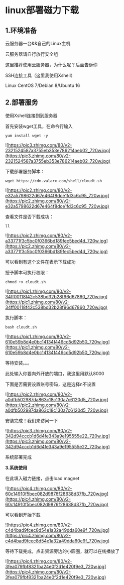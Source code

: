 # linux部署磁力下载

## **1.环境准备**

云服务器一台&&自己的Linux主机

云服务器请自行放行安全组

这里推荐使用云服务器，为什么呢？后面告诉你

SSH连接工具（这里我使用Xshell）

Linux CentOS 7/Debian 8/Ubuntu 16

## **2.部署服务**

使用Xshell连接到到服务器

首先安装wget工具，在命令行输入

`yum install wget -y`

![https://pic3.zhimg.com/80/v2-2321524587a3755eb353e786214aeb02_720w.jpg](https://pic3.zhimg.com/80/v2-2321524587a3755eb353e786214aeb02_720w.jpg)

下载部署服务脚本：

`wget https://cdn.valarx.com/shell/cloudt.sh`

![https://pic2.zhimg.com/80/v2-e32a5798622d67e464f8dce1fd3c6c95_720w.jpg](https://pic2.zhimg.com/80/v2-e32a5798622d67e464f8dce1fd3c6c95_720w.jpg)

查看文件是否下载成功：

`ll`

![https://pic2.zhimg.com/80/v2-a33771f3c5bc0f0366bd189fec5bed4d_720w.jpg](https://pic2.zhimg.com/80/v2-a33771f3c5bc0f0366bd189fec5bed4d_720w.jpg)

可以看到有这个文件在表示下载成功

授予脚本可执行权限：

`chmod +x cloudt.sh`

![https://pic1.zhimg.com/80/v2-34ff00118f42c538bd32b28f96d67860_720w.jpg](https://pic1.zhimg.com/80/v2-34ff00118f42c538bd32b28f96d67860_720w.jpg)

执行脚本：

`bash cloudt.sh`

![https://pic1.zhimg.com/80/v2-610e59b8d4e0bc14134f446cd5d92b50_720w.jpg](https://pic1.zhimg.com/80/v2-610e59b8d4e0bc14134f446cd5d92b50_720w.jpg)

等待安装。。。

此处输入你要向外开放的端口，我这里用默认8000

下面是否需要设置账号密码，这是选择n不设置

![https://pic2.zhimg.com/80/v2-a0dfb502987da863c18c130a7c6120d5_720w.jpg](https://pic2.zhimg.com/80/v2-a0dfb502987da863c18c130a7c6120d5_720w.jpg)

安装完成！我们来访问一下

![https://pic3.zhimg.com/80/v2-342d94cccb1d6d4fe343a9e195555e22_720w.jpg](https://pic3.zhimg.com/80/v2-342d94cccb1d6d4fe343a9e195555e22_720w.jpg)

系统部署完成

**3.系统使用**

在此填入磁力链接，点击load magnet

![https://pic4.zhimg.com/80/v2-60c14910f5bec082d9876f28638d37fb_720w.jpg](https://pic4.zhimg.com/80/v2-60c14910f5bec082d9876f28638d37fb_720w.jpg)

可以看到开始下载

![https://pic4.zhimg.com/80/v2-c4d4bad9fcec8d54e1a32a49dda60e9f_720w.jpg](https://pic4.zhimg.com/80/v2-c4d4bad9fcec8d54e1a32a49dda60e9f_720w.jpg)

等待下载完成，点击资源旁边的小圆圈，就可以在线播放了

![https://pic4.zhimg.com/80/v2-3fea079fbf8321ba24e0f2d1e420f9e3_720w.jpg](https://pic4.zhimg.com/80/v2-3fea079fbf8321ba24e0f2d1e420f9e3_720w.jpg)